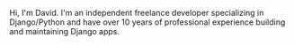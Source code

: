 Hi, I'm David. I'm an independent freelance developer specializing in Django/Python and have over 10 years of professional experience building and maintaining Django apps.
